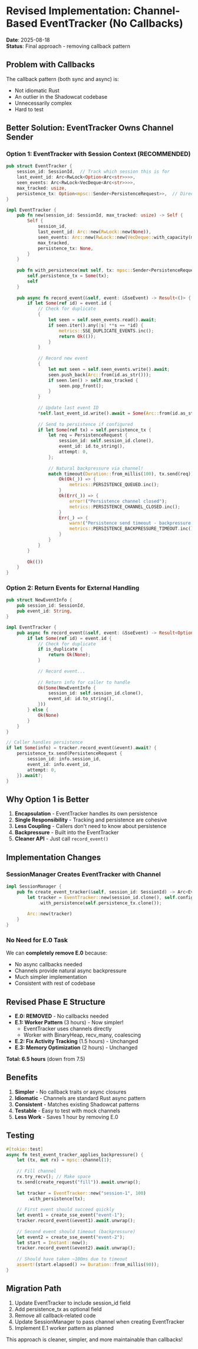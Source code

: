 # Revised Implementation: Channel-Based EventTracker (No Callbacks)

**Date**: 2025-08-18  
**Status**: Final approach - removing callback pattern

## Problem with Callbacks

The callback pattern (both sync and async) is:
- Not idiomatic Rust
- An outlier in the Shadowcat codebase  
- Unnecessarily complex
- Hard to test

## Better Solution: EventTracker Owns Channel Sender

### Option 1: EventTracker with Session Context (RECOMMENDED)

```rust
pub struct EventTracker {
    session_id: SessionId,  // Track which session this is for
    last_event_id: Arc<RwLock<Option<Arc<str>>>>,
    seen_events: Arc<RwLock<VecDeque<Arc<str>>>>,
    max_tracked: usize,
    persistence_tx: Option<mpsc::Sender<PersistenceRequest>>,  // Direct ownership!
}

impl EventTracker {
    pub fn new(session_id: SessionId, max_tracked: usize) -> Self {
        Self {
            session_id,
            last_event_id: Arc::new(RwLock::new(None)),
            seen_events: Arc::new(RwLock::new(VecDeque::with_capacity(max_tracked))),
            max_tracked,
            persistence_tx: None,
        }
    }
    
    pub fn with_persistence(mut self, tx: mpsc::Sender<PersistenceRequest>) -> Self {
        self.persistence_tx = Some(tx);
        self
    }
    
    pub async fn record_event(&self, event: &SseEvent) -> Result<()> {
        if let Some(ref id) = event.id {
            // Check for duplicate
            {
                let seen = self.seen_events.read().await;
                if seen.iter().any(|s| **s == *id) {
                    metrics::SSE_DUPLICATE_EVENTS.inc();
                    return Ok(());
                }
            }
            
            // Record new event
            {
                let mut seen = self.seen_events.write().await;
                seen.push_back(Arc::from(id.as_str()));
                if seen.len() > self.max_tracked {
                    seen.pop_front();
                }
            }
            
            // Update last event ID
            *self.last_event_id.write().await = Some(Arc::from(id.as_str()));
            
            // Send to persistence if configured
            if let Some(ref tx) = self.persistence_tx {
                let req = PersistenceRequest {
                    session_id: self.session_id.clone(),
                    event_id: id.to_string(),
                    attempt: 0,
                };
                
                // Natural backpressure via channel!
                match timeout(Duration::from_millis(100), tx.send(req)).await {
                    Ok(Ok(_)) => {
                        metrics::PERSISTENCE_QUEUED.inc();
                    }
                    Ok(Err(_)) => {
                        error!("Persistence channel closed");
                        metrics::PERSISTENCE_CHANNEL_CLOSED.inc();
                    }
                    Err(_) => {
                        warn!("Persistence send timeout - backpressure applied");
                        metrics::PERSISTENCE_BACKPRESSURE_TIMEOUT.inc();
                    }
                }
            }
        }
        
        Ok(())
    }
}
```

### Option 2: Return Events for External Handling

```rust
pub struct NewEventInfo {
    pub session_id: SessionId,
    pub event_id: String,
}

impl EventTracker {
    pub async fn record_event(&self, event: &SseEvent) -> Result<Option<NewEventInfo>> {
        if let Some(ref id) = event.id {
            // Check for duplicate
            if is_duplicate {
                return Ok(None);
            }
            
            // Record event...
            
            // Return info for caller to handle
            Ok(Some(NewEventInfo {
                session_id: self.session_id.clone(),
                event_id: id.to_string(),
            }))
        } else {
            Ok(None)
        }
    }
}

// Caller handles persistence
if let Some(info) = tracker.record_event(&event).await? {
    persistence_tx.send(PersistenceRequest {
        session_id: info.session_id,
        event_id: info.event_id,
        attempt: 0,
    }).await?;
}
```

## Why Option 1 is Better

1. **Encapsulation** - EventTracker handles its own persistence
2. **Single Responsibility** - Tracking and persistence are cohesive
3. **Less Coupling** - Callers don't need to know about persistence
4. **Backpressure** - Built into the EventTracker
5. **Cleaner API** - Just call `record_event()`

## Implementation Changes

### SessionManager Creates EventTracker with Channel

```rust
impl SessionManager {
    pub fn create_event_tracker(&self, session_id: SessionId) -> Arc<EventTracker> {
        let tracker = EventTracker::new(session_id.clone(), self.config.max_pending_per_session)
            .with_persistence(self.persistence_tx.clone());
        
        Arc::new(tracker)
    }
}
```

### No Need for E.0 Task

We can **completely remove E.0** because:
- No async callbacks needed
- Channels provide natural async backpressure
- Much simpler implementation
- Consistent with rest of codebase

## Revised Phase E Structure

- **E.0: REMOVED** - No callbacks needed
- **E.1: Worker Pattern** (3 hours) - Now simpler!
  - EventTracker uses channels directly
  - Worker with BinaryHeap, recv_many, coalescing
- **E.2: Fix Activity Tracking** (1.5 hours) - Unchanged
- **E.3: Memory Optimization** (2 hours) - Unchanged

**Total: 6.5 hours** (down from 7.5)

## Benefits

1. **Simpler** - No callback traits or async closures
2. **Idiomatic** - Channels are standard Rust async pattern
3. **Consistent** - Matches existing Shadowcat patterns
4. **Testable** - Easy to test with mock channels
5. **Less Work** - Saves 1 hour by removing E.0

## Testing

```rust
#[tokio::test]
async fn test_event_tracker_applies_backpressure() {
    let (tx, mut rx) = mpsc::channel(1);
    
    // Fill channel
    rx.try_recv(); // Make space
    tx.send(create_request("fill")).await.unwrap();
    
    let tracker = EventTracker::new("session-1", 100)
        .with_persistence(tx);
    
    // First event should succeed quickly
    let event1 = create_sse_event("event-1");
    tracker.record_event(&event1).await.unwrap();
    
    // Second event should timeout (backpressure)
    let event2 = create_sse_event("event-2");
    let start = Instant::now();
    tracker.record_event(&event2).await.unwrap();
    
    // Should have taken ~100ms due to timeout
    assert!(start.elapsed() >= Duration::from_millis(90));
}
```

## Migration Path

1. Update EventTracker to include session_id field
2. Add persistence_tx as optional field
3. Remove all callback-related code
4. Update SessionManager to pass channel when creating EventTracker
5. Implement E.1 worker pattern as planned

This approach is cleaner, simpler, and more maintainable than callbacks!